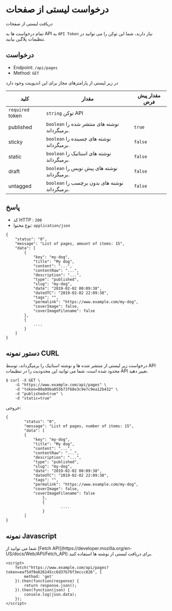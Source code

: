 # درخواست لیستی از صفحات
<!-- position: 2 -->

دریافت لیستی از صفحات

تمام درخواست ها به API به `API Token` نیاز دارند، شما این توکن را می توانید در تنظیمات پلاگین بیابید.

<h2 id="request">درخواست</h2>

- Endpoint: `/api/pages`
- Method: `GET`

در زیر لیستی از پارامترهای مجاز برای این اندپوینت وجود دارد

| کلید | مقدار | مقدار پیش فرض |
|-----|-------|---------------|
| `required` token | `string` توکن API | |
| published | `boolean` نوشته های منتشر شده را برمیگرداند. | `true` |
| sticky | `boolean` نوشته های چسبنده را برمیگرداند. | `false` |
| static | `boolean` نوشته های استاتیک را برمیگرداند. | `false` |
| draft | `boolean` نوشته های پیش نویس را برمیگرداند. | `false` |
| untagged | `boolean` نوشته های بدون برچسب را برمیگرداند. | `false` |

<h2 id="response">پاسخ</h2>

- کد HTTP : `200`
- نوع محتوا: `application/json`

```
{
	"status": "0",
	"message": "List of pages, amount of items: 15",
	"data": [
		{
			"key": "my-dog",
			"title": "My dog",
			"content": "...",
			"contentRaw": "...",
			"description": "...",
			"type": "published",
			"slug": "my-dog",
			"date": "2019-02-02 00:09:38",
			"dateUTC": "2019-02-02 22:09:38",
			"tags": "",
			"permalink": "https://www.example.com/my-dog",
			"coverImage": false,
			"coverImageFilename": false
		},
		{
			....
		}
	]
}
```

<h2 id="curl-example">دستور نمونه CURL</h2>
درخواست زیر لیستی از منتشر شده ها و نوشته استاتیک را برمیگرداند، توسط API محدود شده است، شما می توانید این محدودیت را در تنظیمات API تغییر دهید.

```
$ curl -X GET \
	-G "https://www.example.com/api/pages" \
	-d "token=80a09ba055b73f68e3c9e7c9ea12b432" \
	-d "published=true" \
	-d "static=true"
```

خروجی:
```
{
        "status": "0",
        "message": "List of pages, number of items: 15",
        "data": [
		{
			"key": "my-dog",
			"title": "My dog",
			"content": "...",
			"contentRaw": "...",
			"description": "...",
			"type": "published",
			"slug": "my-dog",
			"date": "2019-02-02 00:09:38",
			"dateUTC": "2019-02-02 22:09:38",
			"tags": "",
			"permalink": "https://www.example.com/my-dog",
			"coverImage": false,
			"coverImageFilename": false
                },
                {
                        ....
                }
        ]
}
```

<h2 id="javascript-example">نمونه Javascript</h2>
شما می توانید از [Fetch API](https://developer.mozilla.org/en-US/docs/Web/API/Fetch_API) برای دریافت لیستی از نوشته ها استفاده کنید.

```
<script>
	fetch("https://www.example.com/api/pages?token=eaf5df0a626145cc6d37b76f3eccc826", {
		method: 'get'
	}).then(function(response) {
		return response.json();
	}).then(function(json) {
		console.log(json.data);
	});
</script>
```
